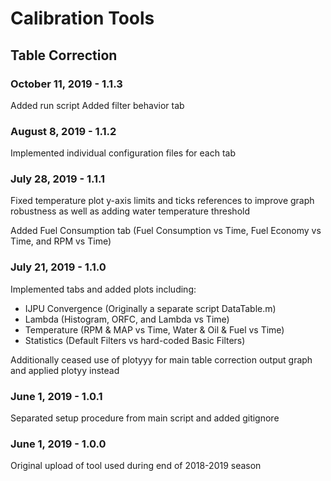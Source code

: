 # Calibration Tools
## Table Correction
### October 11, 2019 - 1.1.3
Added run script
Added filter behavior tab

### August 8, 2019 - 1.1.2
Implemented individual configuration files for each tab

### July 28, 2019 - 1.1.1
Fixed temperature plot y-axis limits and ticks references to improve graph robustness as well as adding water temperature threshold

Added Fuel Consumption tab (Fuel Consumption vs Time, Fuel Economy vs Time, and RPM vs Time) 
  
### July 21, 2019 - 1.1.0
Implemented tabs and added plots including:

  * IJPU Convergence (Originally a separate script DataTable.m)
  * Lambda (Histogram, ORFC, and Lambda vs Time)
  * Temperature (RPM & MAP vs Time, Water & Oil & Fuel vs Time)
  * Statistics (Default Filters vs hard-coded Basic Filters)

Additionally ceased use of plotyyy for main table correction output graph and applied plotyy instead

### June 1, 2019 - 1.0.1
Separated setup procedure from main script and added gitignore

### June 1, 2019 - 1.0.0
Original upload of tool used during end of 2018-2019 season
